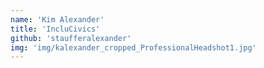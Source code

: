 ```yaml
---
name: 'Kim Alexander'
title: 'IncluCivics'
github: 'staufferalexander'
img: 'img/kalexander_cropped_ProfessionalHeadshot1.jpg'
---
```

